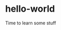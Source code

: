 # hello-world
Time to learn some stuff
<!DOCTYPE HTML>
<html>
  <head>
    <title>Practice GitHub page</title>
  </head>

  <body>
  </body>


</html>
